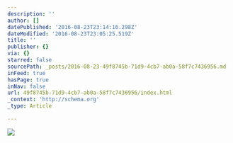 ```yaml
---
description: ''
author: []
datePublished: '2016-08-23T23:14:16.298Z'
dateModified: '2016-08-23T23:05:25.519Z'
title: ''
publisher: {}
via: {}
starred: false
sourcePath: _posts/2016-08-23-49f8745b-71d9-4cb7-ab0a-58f7c7436956.md
inFeed: true
hasPage: true
inNav: false
url: 49f8745b-71d9-4cb7-ab0a-58f7c7436956/index.html
_context: 'http://schema.org'
_type: Article

---
```

![](https://the-grid-user-content.s3-us-west-2.amazonaws.com/330b3523-8d78-42b1-848d-8ff4ea9dee3a.jpg)